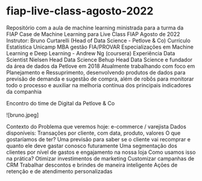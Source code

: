 # fiap-live-class-agosto-2022
Repositório com a aula de machine learning ministrada para a turma da FIAP
Case de Machine Learning para Live Class FIAP
Agosto de 2022
Instrutor: Bruno Curtarelli (Head of Data Science - Petlove & Co)
Currículo
Estatística Unicamp
MBA gestão FIA/PROVAR
Especializações em Machine Learning e Deep Learning - Andrew Ng (coursera)
Experiência
Data Scientist Nielsen
Head Data Science Behup
Head Data Science e fundador da área de dados da Petlove em 2018
Atualmente trabalhando com foco em Planejamento e Ressuprimento, desenvolvendo produtos de dados para previsão de demanda e sugestão de compra, além de robôs para monitorar todo o processo e auxiliar na melhoria contínua dos principais indicadores da companhia

Encontro do time de Digital da Petlove & Co

![bruno.jpeg]

Contexto do Problema que veremos hoje: e-commerce / varejista
Dados disponíveis:
Transações por cliente, com data, produto, valores
O que gostaríamos de ter?
Uma previsão para saber se o cliente vai recomprar e quanto ele deve gastar conosco futuramente
Uma segmentação dos clientes por nível de gastos e engajamento na nossa loja
Como usamos isso na prática?
Otimizar investimentos de marketing
Customizar campanhas de CRM
Trabalhar descontos e brindes de maneira inteligente
Ações de retenção e de atendimento personalizadas
